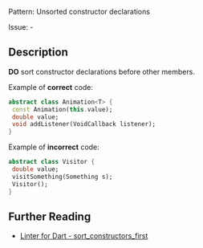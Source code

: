 Pattern: Unsorted constructor declarations

Issue: -

## Description

**DO** sort constructor declarations before other members.

Example of **correct** code:
```dart
abstract class Animation<T> {
 const Animation(this.value);
 double value;
 void addListener(VoidCallback listener);
}
```

Example of **incorrect** code:
```dart
abstract class Visitor {
 double value;
 visitSomething(Something s);
 Visitor();
}
```

## Further Reading

* [Linter for Dart - sort_constructors_first](https://dart.dev/tools/linter-rules/sort_constructors_first)